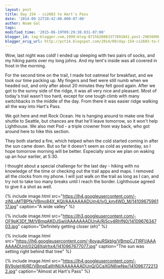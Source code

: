 ```yaml
---
layout: post
title: Day 154 - cs2603 to Hart's Pass
date: '2014-09-12T20:42:00.000-07:00'
author: Noam Gal
tags:
modified_time: '2015-06-19T09:29:38.031-07:00'
blogger_id: tag:blogger.com,1999:blog-8715620883377891841.post-2965699018761699926
blogger_orig_url: http://pct14.blogspot.com/2014/09/day-154-cs2603-to-harts-pass.html
---
```


Wow, last night was cold! I ended up sleeping with two pairs of socks, and my hiking pants over my long johns. And my tent's inside was all covered in frost in the morning.

For the second time on the trail, I made hot oatmeal for breakfast, and we took our time packing up. My fingers and feet were still numb when we headed out, and only after about 20 minutes they felt good again. After we got to the sunny side of the ridge, it was all very nice and pleasant. Most of today's trail wasn't too hard, except for one tough climb with many switchbacks in the middle of the day. From there it was easier ridge walking all the way into Hart's Pass.

We got here and met Rock Ocean. He is hanging around to make one final shuttle to Seattle, but chances are that he'll leave tomorrow, so it won't help Lighthouse. We also met Pod - a triple crowner from way back, who got around here to hike this section.

They both started a fire, which helped when the cold started coming in after the sun came down. But so far it doesn't seem as cold as yesterday, so I hope tomorrow morning will be better. Especially since we plan on waking up an hour earlier, at 5:30.

I thought about a special challenge for the last day - hiking with no knowledge of the time or checking out the trail apps and maps. I removed all the clocks from my phone. I will just walk on the trail as long as I can, and try not to take too many breaks until I reach the border. Lighthouse agreed to give it a shot as well.

{% include image.html src="https://lh4.googleusercontent.com/-zINLuMTBPfk/VBmo84X_KQI/AAAAAAADUm4/ly0_km4WD_M/1410967596117.jpg" caption="A wide valley" %}

{% include image.html src="https://lh3.googleusercontent.com/-OF9pK3Df_1M/VBmpAKDJSwI/AAAAAAADUnA/Rj5cv4RhfN0/1410967634703.jpg" caption="Definitely getting closer (eh)" %}

{% include image.html src="https://lh6.googleusercontent.com/-8oyauRSkblg/VBmpCJTIRFI/AAAAAAADUnI/02Q8Xqlrhx4/1410967677077.jpg" caption="The sun was setting right behind that tree" %}

{% include image.html src="https://lh4.googleusercontent.com/-BV9oleH6jRE/VBmpEallHNI/AAAAAAADUnQ/GCaXGN6iwNw/1410967722132.jpg" caption="Almost at Hart's Pass" %}
